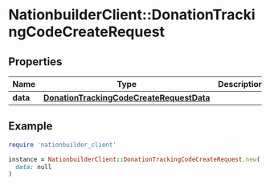 # NationbuilderClient::DonationTrackingCodeCreateRequest

## Properties

| Name | Type | Description | Notes |
| ---- | ---- | ----------- | ----- |
| **data** | [**DonationTrackingCodeCreateRequestData**](DonationTrackingCodeCreateRequestData.md) |  | [optional] |

## Example

```ruby
require 'nationbuilder_client'

instance = NationbuilderClient::DonationTrackingCodeCreateRequest.new(
  data: null
)
```

